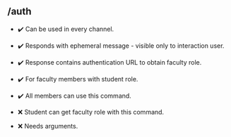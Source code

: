 ## /auth

- :heavy_check_mark: Can be used in every channel.
- :heavy_check_mark: Responds with ephemeral message - visible only to interaction user.
- :heavy_check_mark: Response contains authentication URL to obtain faculty role.
- :heavy_check_mark: For faculty members with student role.
- :heavy_check_mark: All members can use this command.

- :x: Student can get faculty role with this command.
- :x: Needs arguments.